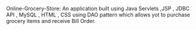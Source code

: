 Online-Grocery-Store: 
An application built using Java Servlets ,JSP , JDBC API , MySQL , HTML , CSS using DAO pattern which allows yot to purchase grocery items and receive Bill Order.
